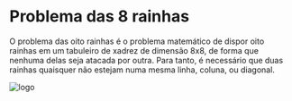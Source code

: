 # Problema das 8 rainhas

O problema das oito rainhas é o problema matemático de dispor oito rainhas em um tabuleiro de xadrez de dimensão 8x8, de forma que nenhuma delas seja atacada por outra. Para tanto, é necessário que duas rainhas quaisquer não estejam numa mesma linha, coluna, ou diagonal. 

![logo](https://image.jimcdn.com/app/cms/image/transf/dimension=330x10000:format=jpg/path/s6cf836e329005abe/image/i18ab9fdfb906663c/version/1279202577/image.jpg "minha imagem")
